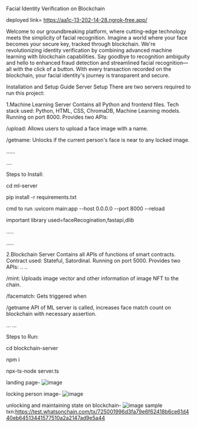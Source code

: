 Facial Identity Verification on Blockchain


deployed link= https://aa1c-13-202-14-28.ngrok-free.app/

Welcome to our groundbreaking platform, where cutting-edge technology meets the simplicity of facial recognition. Imagine a world where your face becomes your secure key, tracked through blockchain. We're revolutionizing identity verification by combining advanced machine learning with blockchain capabilities. Say goodbye to recognition ambiguity and hello to enhanced fraud detection and streamlined facial recognition—all with the click of a button. With every transaction recorded on the blockchain, your facial identity's journey is transparent and secure.



Installation and Setup Guide
Server Setup
There are two servers required to run this project:

1.Machine Learning Server
Contains all Python and frontend files.
Tech stack used: Python, HTML, CSS, ChromaDB, Machine Learning models.
Running on port 8000.
Provides two APIs:


/upload: Allows users to upload a face image with a name.


/getname: Unlocks if the current person's face is near to any locked image.

......

....

Steps to Install:

cd ml-server

pip install -r requirements.txt

cmd to run
:uvicorn main:app --host 0.0.0.0 --port 8000 --reload

important library used=faceRecogination,fastapi,dlib

.....

.....

2.Blockchain Server
Contains all APIs of functions of smart contracts.
Contract used: Stateful, Satordinal.
Running on port 5000.
Provides two APIs:
..
..

/mint: Uploads image vector and other information of image NFT to the chain.


/facematch: Gets triggered when 

/getname API of ML server is called, increases face match count on blockchain with necessary assertion.

...
...

Steps to Run:

cd blockchain-server

npm i

npx-ts-node server.ts



landing page-
![image](https://github.com/shubham78901/Facial-Identity-Verification-on-Blockchain-with-Machine-Learning-Integration/assets/70124011/fc2412df-7f5b-4746-acb1-2720f7c412b7)

locking person image-
![image](https://github.com/shubham78901/Facial-Identity-Verification-on-Blockchain-with-Machine-Learning-Integration/assets/70124011/d987b08a-6602-4a6f-8aa4-68cc8850d3b6)

unlocking and maintaining state on blockchain-
![image](https://github.com/shubham78901/Facial-Identity-Verification-on-Blockchain-with-Machine-Learning-Integration/assets/70124011/c6c56310-dee9-464c-afc9-9556dbbdbed9)
 sample txn:https://test.whatsonchain.com/tx/725001996d3fa79e6f62418b6ce61d440eb64513441577510a2a2147ad9e5a44









